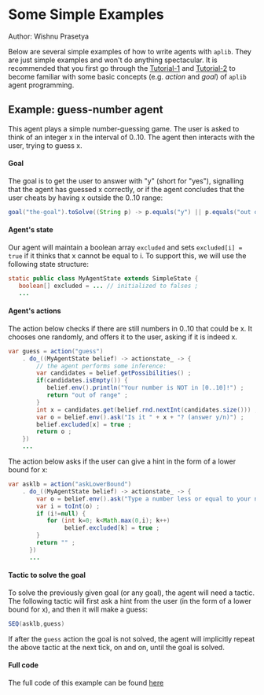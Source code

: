 # Some Simple Examples
Author: Wishnu Prasetya

Below are several simple examples of how to write agents with `aplib`. They are just simple examples and won't do anything spectacular. It is recommended that you first go through the [Tutorial-1](./firstTutorial.md) and [Tutorial-2](./tutorial_2.md) to become familiar with some basic concepts (e.g. _action_ and _goal_) of `aplib` agent programming.


## Example: guess-number agent

This agent plays a simple number-guessing game. The user is asked to think of an integer x in the interval of 0..10. The agent then interacts with the user, trying to guess x.

#### Goal

The goal is to get the user to answer with "y" (short for "yes"), signalling that the agent has guessed x correctly,
or if the agent concludes that the user cheats by having x outside the 0..10 range:

```java
goal("the-goal").toSolve((String p) -> p.equals("y") || p.equals("out of range")) 		
```
#### Agent's state

Our agent will maintain a boolean array `excluded` and sets `excluded[i] = true` if it thinks that x cannot be equal to i. To support this, we will use the following state structure:

```java
static public class MyAgentState extends SimpleState {
   boolean[] excluded = ... // initialized to falses ;
   ...
```

#### Agent's actions

The action below checks if there are still numbers in 0..10 that could be x. It chooses one randomly, and offers it to the user, asking if it is indeed x.

```java
var guess = action("guess")
    . do_((MyAgentState belief) -> actionstate_ -> {
        // the agent performs some inference:
        var candidates = belief.getPossibilities() ;
        if(candidates.isEmpty()) {
           belief.env().println("Your number is NOT in [0..10]!") ;
           return "out of range" ;
        }
        int x = candidates.get(belief.rnd.nextInt(candidates.size())) ;
        var o = belief.env().ask("Is it " + x + "? (answer y/n)") ;
        belief.excluded[x] = true ;
        return o ;	 
    })
    ...
```

The action below asks if the user can give a hint in the form of a lower bound for x:

```java
var asklb = action("askLowerBound")
    . do_((MyAgentState belief) -> actionstate_ -> {
        var o = belief.env().ask("Type a number less or equal to your number:");
        var i = toInt(o) ;
        if (i!=null) {
           for (int k=0; k<Math.max(0,i); k++)
                belief.excluded[k] = true ;
        }
        return "" ;
      })
      ...
```

#### Tactic to solve the goal

To solve the previously given goal (or any goal), the agent will need a tactic. The following tactic will first ask a hint from the user (in the form of a lower bound for x), and then it will make a guess:

```java
SEQ(asklb,guess)
```

If after the `guess` action the goal is not solved, the agent will implicitly repeat the above tactic at the next tick, on and on, until the goal is solved.

#### Full code

The full code of this example can be found [here](../../src/main/java/nl/uu/cs/aplib/ExampleUsages/GuessNumberGame.java)
